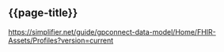 ## {{page-title}}
https://simplifier.net/guide/gpconnect-data-model/Home/FHIR-Assets/Profiles?version=current 